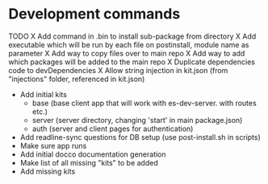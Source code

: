 
# Development commands

TODO
X Add command in .bin to install sub-package from directory
X Add executable which will be run by each file on postinstall, module name as parameter
X Add way to copy files over to main repo
X Add way to add which packages will be added to the main repo
X Duplicate dependencies code to devDependencies
X Allow string injection in kit.json (from "injections" folder, referenced in kit.json)
* Add initial kits
  * base (base client app that will work with es-dev-server. with routes etc.)
  * server (server directory, changing 'start' in main package.json)
  * auth (server and client pages for authentication)
* Add readline-sync questions for DB setup (use post-install.sh in scripts)
* Make sure app runs
* Add initial docco documentation generation
* Make list of all missing "kits" to be added
* Add missing kits
